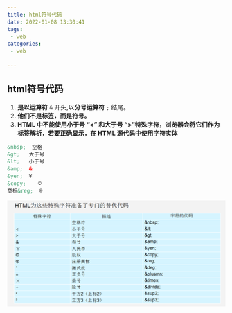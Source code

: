 ```yaml
---
title: html符号代码
date: 2022-01-08 13:30:41
tags:
 - web
categories:
 - web

---
```


## html符号代码

1. **是以运算符** `&` 开头,以**分号运算符** `;` 结尾。
2. **他们不是标签，而是符号。**
3. **HTML 中不能使用小于号 “<” 和大于号 “>”特殊字符，浏览器会将它们作为标签解析，若要正确显示，在 HTML 源代码中使用字符实体**

```html
&nbsp;  空格
&gt;   大于号
&lt;   小于号
&amp;  &
&yen;  ¥
&copy;    ©
商标&reg;  ®

```

![image.png](https://raw.githubusercontent.com/cloutp/blog_img/main/202202131546835.png)
